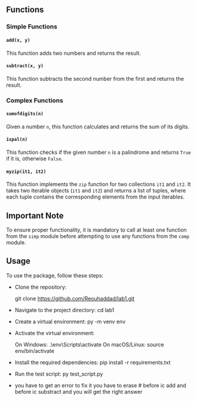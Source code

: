 ## Functions

### Simple Functions

#### `add(x, y)`

This function adds two numbers and returns the result.

#### `subtract(x, y)`

This function subtracts the second number from the first and returns the result.

### Complex Functions

#### `sumofdigits(n)`

Given a number `n`, this function calculates and returns the sum of its digits.

#### `ispal(n)`

This function checks if the given number `n` is a palindrome and returns `True` if it is, otherwise `False`.

#### `myzip(it1, it2)`

This function implements the `zip` function for two collections `it1` and `it2`. It takes two iterable objects (`it1` and `it2`) and returns a list of tuples, where each tuple contains the corresponding elements from the input iterables.

## Important Note

To ensure proper functionality, it is mandatory to call at least one function from the `simp` module before attempting to use any functions from the `comp` module.

## Usage

To use the package, follow these steps:

- Clone the repository:

   git clone https://github.com/Reouhaddad/lab1.git

- Navigate to the project directory:
    cd lab1
    
- Create a virtual environment:
 py -m venv env

- Activate the virtual environment:

    On Windows:
    .\env\Scripts\activate
    On macOS/Linux:
    source env/bin/activate

- Install the required dependencies:
 pip install -r requirements.txt

- Run the test script:
 py test_script.py

- you have to get an error to fix it you have to erase # before ic add and before ic substract and you will get the right answer